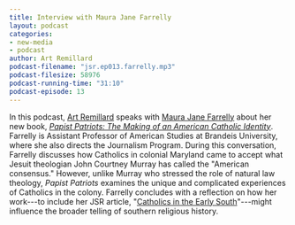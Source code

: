 ```yaml
---
title: Interview with Maura Jane Farrelly
layout: podcast
categories:
- new-media
- podcast
author: Art Remillard
podcast-filename: "jsr.ep013.farrelly.mp3"
podcast-filesize: 58976
podcast-running-time: "31:10"
podcast-episode: 13
---
```


In this podcast, [Art Remillard][] speaks with [Maura Jane Farrelly][]
about her new book, *[Papist Patriots: The Making of an American
Catholic Identity][]*. Farrelly is Assistant Professor of American
Studies at Brandeis University, where she also directs the Journalism
Program. During this conversation, Farrelly discusses how Catholics in
colonial Maryland came to accept what Jesuit theologian John Courtney
Murray has called the "American consensus." However, unlike Murray who
stressed the role of natural law theology, *Papist Patriots* examines
the unique and complicated experiences of Catholics in the colony.
Farrelly concludes with a reflection on how her work---to include her
JSR article, "[Catholics in the Early South][]"---might influence the
broader telling of southern religious history.

  [Art Remillard]: http://www.francis.edu/arthur-remillard/
  [Maura Jane Farrelly]: http://www.brandeis.edu/programs/american-studies/faculty/farrelly.html
  [Papist Patriots: The Making of an American Catholic Identity]: http://www.oup.com/us/catalog/general/subject/ReligionTheology/American/?view=usa&ci=9780199757718
  [Catholics in the Early South]: http://jsr.fsu.edu/issues/vol14/farrelly.html
